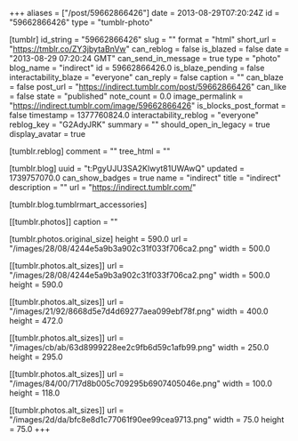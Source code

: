 +++
aliases = ["/post/59662866426"]
date = 2013-08-29T07:20:24Z
id = "59662866426"
type = "tumblr-photo"

[tumblr]
id_string = "59662866426"
slug = ""
format = "html"
short_url = "https://tmblr.co/ZY3jbytaBnVw"
can_reblog = false
is_blazed = false
date = "2013-08-29 07:20:24 GMT"
can_send_in_message = true
type = "photo"
blog_name = "indirect"
id = 59662866426.0
is_blaze_pending = false
interactability_blaze = "everyone"
can_reply = false
caption = ""
can_blaze = false
post_url = "https://indirect.tumblr.com/post/59662866426"
can_like = false
state = "published"
note_count = 0.0
image_permalink = "https://indirect.tumblr.com/image/59662866426"
is_blocks_post_format = false
timestamp = 1377760824.0
interactability_reblog = "everyone"
reblog_key = "G2AdyJRK"
summary = ""
should_open_in_legacy = true
display_avatar = true

[tumblr.reblog]
comment = ""
tree_html = ""

[tumblr.blog]
uuid = "t:PgyUJU3SA2Klwyt81UWAwQ"
updated = 1739757070.0
can_show_badges = true
name = "indirect"
title = "indirect"
description = ""
url = "https://indirect.tumblr.com/"

[tumblr.blog.tumblrmart_accessories]

[[tumblr.photos]]
caption = ""

[tumblr.photos.original_size]
height = 590.0
url = "/images/28/08/4244e5a9b3a902c31f033f706ca2.png"
width = 500.0

[[tumblr.photos.alt_sizes]]
url = "/images/28/08/4244e5a9b3a902c31f033f706ca2.png"
width = 500.0
height = 590.0

[[tumblr.photos.alt_sizes]]
url = "/images/21/92/8668d5e7d4d69277aea099ebf78f.png"
width = 400.0
height = 472.0

[[tumblr.photos.alt_sizes]]
url = "/images/cb/ab/63d8999228ee2c9fb6d59c1afb99.png"
width = 250.0
height = 295.0

[[tumblr.photos.alt_sizes]]
url = "/images/84/00/717d8b005c709295b6907405046e.png"
width = 100.0
height = 118.0

[[tumblr.photos.alt_sizes]]
url = "/images/2d/da/bfc8e8d1c77061f90ee99cea9713.png"
width = 75.0
height = 75.0
+++
